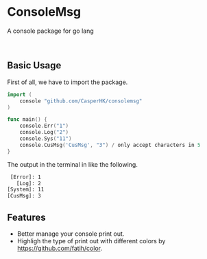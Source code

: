 # ConsoleMsg
A console package for go lang

<br/>

## Basic Usage
First of all, we have to import the package.
```go
import (
    console "github.com/CasperHK/consolemsg"
)
```

```go
func main() {
    console.Err("1")
    console.Log("2")
    console.Sys("11")
    console.CusMsg('CusMsg', "3") / only accept characters in 5
}
```
The output in the terminal in like the following.
```bash
 [Error]: 1
   [Log]: 2
[System]: 11
[CusMsg]: 3
```

## Features
* Better manage your console print out.
* Highligh the type of print out with different colors by https://github.com/fatih/color.
